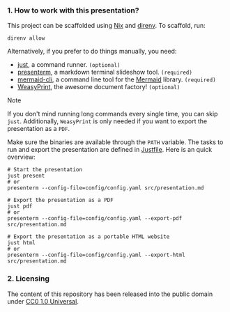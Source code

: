 ### 1. How to work with this presentation?

This project can be scaffolded using [Nix](https://nixos.org) and
[direnv](https://direnv.net). To scaffold, run:

```fish
direnv allow
```

Alternatively, if you prefer to do things manually, you need:

- [just](https://github.com/casey/just), a command runner. `(optional)`
- [presenterm](https://github.com/mfontanini/presenterm), a markdown terminal
  slideshow tool. `(required)`
- [mermaid-cli](https://github.com/mermaid-js/mermaid-cli), a command line tool
  for the [Mermaid](https://github.com/mermaid-js/mermaid) library. `(required)`
- [WeasyPrint](https://github.com/Kozea/WeasyPrint), the awesome document
  factory! `(optional)`

> [!note]
>
> If you don't mind running long commands every single time, you can skip
> `just`. Additionally, `WeasyPrint` is only needed if you want to export the
> presentation as a `PDF`.

Make sure the binaries are available through the `PATH` variable. The tasks to
run and export the presentation are defined in [Justfile](/Justfile). Here is an
quick overview:

```fish
# Start the presentation
just present
# or
presenterm --config-file=config/config.yaml src/presentation.md

# Export the presentation as a PDF
just pdf
# or
presenterm --config-file=config/config.yaml --export-pdf src/presentation.md

# Export the presentation as a portable HTML website
just html
# or
presenterm --config-file=config/config.yaml --export-html src/presentation.md
```

### 2. Licensing

The content of this repository has been released into the public domain under
[CC0 1.0 Universal](/LICENSE).
